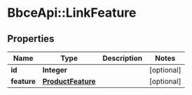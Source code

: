 # BbceApi::LinkFeature

## Properties
Name | Type | Description | Notes
------------ | ------------- | ------------- | -------------
**id** | **Integer** |  | [optional] 
**feature** | [**ProductFeature**](ProductFeature.md) |  | [optional] 

